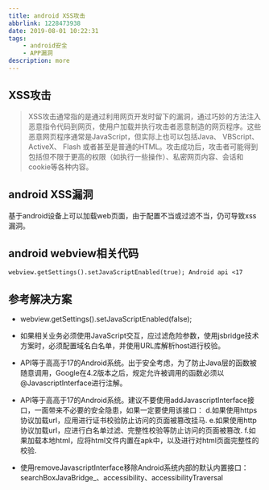 ```yaml
---
title: android XSS攻击
abbrlink: 1228473938
date: 2019-08-01 10:22:31
tags:
	- android安全
	- APP漏洞
description: more
---
```


## XSS攻击
> XSS攻击通常指的是通过利用网页开发时留下的漏洞，通过巧妙的方法注入恶意指令代码到网页，使用户加载并执行攻击者恶意制造的网页程序。这些恶意网页程序通常是JavaScript，但实际上也可以包括Java、 VBScript、ActiveX、 Flash 或者甚至是普通的HTML。攻击成功后，攻击者可能得到包括但不限于更高的权限（如执行一些操作）、私密网页内容、会话和cookie等各种内容。  

## android XSS漏洞

基于android设备上可以加载web页面，由于配置不当或过滤不当，仍可导致xss漏洞。  

## android webview相关代码

```
webview.getSettings().setJavaScriptEnabled(true); Android api <17
```

## 参考解决方案  

- webview.getSettings().setJavaScriptEnabled(false);

- 如果相关业务必须使用JavaScript交互，应过滤危险参数，使用jsbridge技术⽅案时，必须配置域名白名单，并使用URL库解析host进行校验。  
- API等于高高于17的Android系统。出于安全考虑，为了防止Java层的函数被随意调用，Google在4.2版本之后，规定允许被调用的函数必须以@JavascriptInterface进行注解。

- API等于高高于17的Android系统。建议不要使用addJavascriptInterface接口，一面带来不必要的安全隐患，如果一定要使用该接口：
d.如果使用https协议加载url，应用进行证书校验防止访问的页面被篡改挂马.
e.如果使用http协议加载url，应进行白名单过滤、完整性校验等防止访问的页面被篡改.
f.如果加载本地html，应将html文件内置在apk中，以及进行对html页面完整性的校验.

- 使用removeJavascriptInterface移除Android系统内部的默认内置接口： searchBoxJavaBridge_、accessibility、accessibilityTraversal